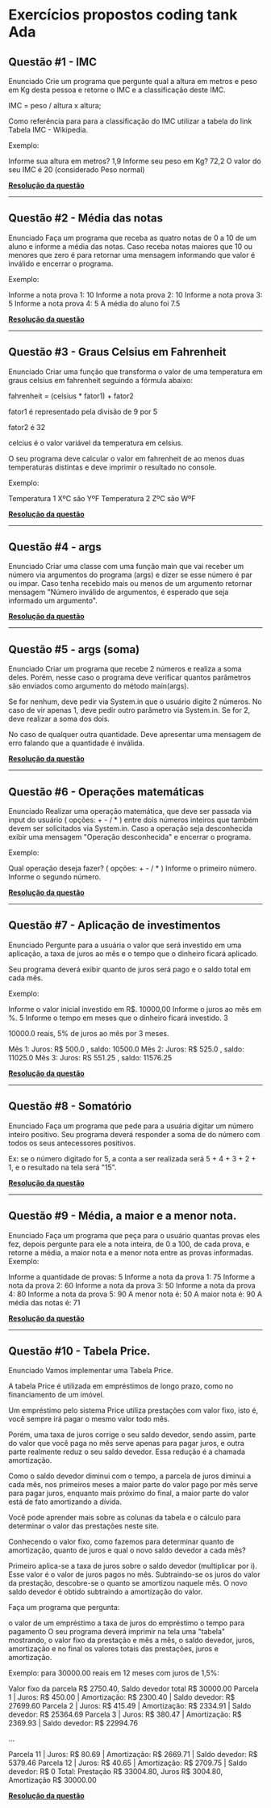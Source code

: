 # Exercícios propostos coding tank Ada

## Questão #1 - IMC

Enunciado
Crie um programa que pergunte qual a altura em metros e peso em Kg desta pessoa e retorne o IMC e a classificação deste IMC.

IMC = peso / altura x altura;

Como referência para para a classificação do IMC utilizar a tabela do link Tabela IMC - Wikipedia.

Exemplo:

Informe sua altura em metros?
1,9
Informe seu peso em Kg?
72,2
O valor do seu IMC é 20 (considerado Peso normal)

[**Resolução da questão**](src/IMC.java)

---

## Questão #2 - Média das notas

Enunciado
Faça um programa que receba as quatro notas de 0 a 10 de um aluno e informe a média das notas. Caso receba notas maiores que 10 ou menores que zero é para retornar uma mensagem informando que valor é inválido e encerrar o programa.

Exemplo:

Informe a nota prova 1:
10
Informe a nota prova 2:
10
Informe a nota prova 3:
5
Informe a nota prova 4:
5
A média do aluno foi 7.5

[**Resolução da questão**](src/Media.java)

---

## Questão #3 - Graus Celsius em Fahrenheit

Enunciado
Criar uma função que transforma o valor de uma temperatura em graus celsius em fahrenheit seguindo a fórmula abaixo:

fahrenheit = (celsius * fator1) + fator2

fator1 é representado pela divisão de 9 por 5

fator2 é 32

celcius é o valor variável da temperatura em celsius.

O seu programa deve calcular o valor em fahrenheit de ao menos duas temperaturas distintas e deve imprimir o resultado no console.

Exemplo:

Temperatura 1 XºC são YºF
Temperatura 2 ZºC são WºF

[**Resolução da questão**](src/CelsiusToFahrenheit.java)

---

## Questão #4 - args

Enunciado
Criar uma classe com uma função main que vai receber um número via argumentos do programa (args) e dizer se esse número é par ou impar. Caso tenha recebido mais ou menos de um argumento retornar mensagem "Número inválido de argumentos, é esperado que seja informado um argumento".

[**Resolução da questão**](src/Args.java)

---

## Questão #5 - args (soma)

Enunciado
Criar um programa que recebe 2 números e realiza a soma deles. Porém, nesse caso o programa deve verificar quantos parâmetros são enviados como argumento do método main(args).

Se for nenhum, deve pedir via System.in que o usuário digite 2 números. No caso de vir apenas 1, deve pedir outro parâmetro via System.in. Se for 2, deve realizar a soma dos dois.

No caso de qualquer outra quantidade. Deve apresentar uma mensagem de erro falando que a quantidade é inválida.

[**Resolução da questão**](src/SumArgs.java)

---

## Questão #6 - Operações matemáticas

Enunciado
Realizar uma operação matemática, que deve ser passada via input do usuário ( opções: + - / * ) entre dois números inteiros que também devem ser solicitados via System.in. Caso a operação seja desconhecida exibir uma mensagem "Operação desconhecida" e encerrar o programa.

Exemplo:

Qual operação deseja fazer? ( opções: + - / * )
Informe o primeiro número.
Informe o segundo número.

[**Resolução da questão**](src/MathOperations.java)

---

## Questão #7 - Aplicação de investimentos

Enunciado
Pergunte para a usuária o valor que será investido em uma aplicação, a taxa de juros ao mês e o tempo que o dinheiro ficará aplicado.

Seu programa deverá exibir quanto de juros será pago e o saldo total em cada mês.

Exemplo:

Informe o valor inicial investido em R$.
10000,00
Informe o juros ao mês em %.
5
Informe o tempo em meses que o dinheiro ficará investido.
3

10000.0 reais, 5% de juros ao mês por 3 meses.

Mês 1: Juros: R$ 500.0 , saldo: 10500.0 
Mês 2: Juros: R$ 525.0 , saldo: 11025.0 
Mês 3: Juros: RS 551.25 , saldo: 11576.25 

[**Resolução da questão**](src/Investment.java)

---

## Questão #8 - Somatório

Enunciado
Faça um programa que pede para a usuária digitar um número inteiro positivo. Seu programa deverá responder a soma de do número com todos os seus antecessores positivos.

Ex: se o número digitado for 5, a conta a ser realizada será 5 + 4 + 3 + 2 + 1, e o resultado na tela será "15".

[**Resolução da questão**](src/Sum.java)

---

## Questão #9 - Média, a maior e a menor nota.

Enunciado
Faça um programa que peça para o usuário quantas provas eles fez, depois pergunte para ele a nota inteira, de 0 a 100, de cada prova, e retorne a média, a maior nota e a menor nota entre as provas informadas. Exemplo:

Informe a quantidade de provas:
5
Informe a nota da prova 1:
75
Informe a nota da prova 2:
60
Informe a nota da prova 3:
50
Informe a nota da prova 4:
80
Informe a nota da prova 5:
90
A menor nota é: 50
A maior nota é: 90
A média das notas é: 71

[**Resolução da questão**](src/Grades.java)

---

## Questão #10 - Tabela Price.

Enunciado
Vamos implementar uma Tabela Price.

A tabela Price é utilizada em empréstimos de longo prazo, como no financiamento de um imóvel.

Um empréstimo pelo sistema Price utiliza prestações com valor fixo, isto é, você sempre irá pagar o mesmo valor todo mês.

Porém, uma taxa de juros corrige o seu saldo devedor, sendo assim, parte do valor que você paga no mês serve apenas para pagar juros, e outra parte realmente reduz o seu saldo devedor. Essa redução é a chamada amortização.

Como o saldo devedor diminui com o tempo, a parcela de juros diminui a cada mês, nos primeiros meses a maior parte do valor pago por mês serve para pagar juros, enquanto mais próximo do final, a maior parte do valor está de fato amortizando a dívida.

Você pode aprender mais sobre as colunas da tabela e o cálculo para determinar o valor das prestações neste site.

Conhecendo o valor fixo, como fazemos para determinar quanto de amortização, quanto de juros e qual o novo saldo devedor a cada mês?

Primeiro aplica-se a taxa de juros sobre o saldo devedor (multiplicar por i). Esse valor é o valor de juros pagos no mês. Subtraindo-se os juros do valor da prestação, descobre-se o quanto se amortizou naquele mês. O novo saldo devedor é obtido subtraindo a amortização do valor.

Faça um programa que pergunta:

o valor de um empréstimo
a taxa de juros do empréstimo
o tempo para pagamento
O seu programa deverá imprimir na tela uma "tabela" mostrando, o valor fixo da prestação e mês a mês, o saldo devedor, juros, amortização e no final os valores totais das prestações, juros e amortização.

Exemplo: para 30000.00 reais em 12 meses com juros de 1,5%:

Valor fixo da parcela R$ 2750.40, Saldo devedor total R$ 30000.00
Parcela 1 | Juros: R$ 450.00 | Amortização: R$ 2300.40 | Saldo devedor: R$ 27699.60
Parcela 2 | Juros: R$ 415.49 | Amortização: R$ 2334.91 |  Saldo devedor: R$ 25364.69
Parcela 3 | Juros: R$ 380.47 | Amortização: R$ 2369.93 |  Saldo devedor: R$ 22994.76

...

Parcela 11 | Juros: R$ 80.69 | Amortização: R$ 2669.71 | Saldo devedor: R$ 5379.46
Parcela 12 | Juros: R$ 40.65 | Amortização: R$ 2709.75 | Saldo devedor: R$ 0
Total: Prestação R$ 33004.80, Juros R$ 3004.80, Amortização R$ 30000.00

[**Resolução da questão**](src/Price.java)
